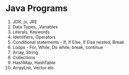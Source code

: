 # Java Programs

1. JDK, jv, JRE
2. Data Types, ,Variables
3. Literals, Keywords
4. Identifiers, Operators
5. Conditional statements - If, If Else, If Else nested, Break
6. Loops - For, While, Do while, break, continue
7. Array, String
8. Collections
9. HashMap, HashTable
10. ArrayList, Vector etc
